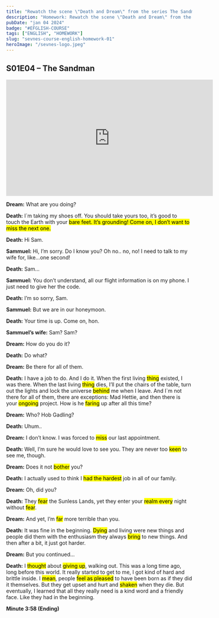 ```yaml
---
title: "Rewatch the scene \"Death and Dream\" from the series The Sandman"
description: "Homework: Rewatch the scene \"Death and Dream\" from the series The Sandman and write a comprehension glossary on the unknown words."
pubDate: "jan 04 2024"
badge: "#EFGLISH-COURSE"
tags: ["ENGLISH", "HOMEWORK"]
slug: "sevnes-course-english-homework-01"
heroImage: "/sevnes-logo.jpeg"
---
```


## S01E04 – The Sandman

<iframe width="560" height="315" src="https://www.youtube.com/embed/LJYvMJ0w93c?si=kpEaZOJLEJdZJUN3" title="YouTube video player" frameborder="0" allow="accelerometer; autoplay; clipboard-write; encrypted-media; gyroscope; picture-in-picture; web-share" allowfullscreen></iframe>

<p style="text-align: justify">

**Dream:** What are you doing?

**Death:** I`m taking my shoes off. You should take yours too, it’s good to touch the Earth with your <mark>bare feet</make>. It’s <mark>grounding!</make> Come on, I don’t want to <mark>miss</mark> the next one.

**Death:** Hi Sam.

**Sammuel:** Hi, I’m sorry. Do I know you? Oh no.. no, no! I need to talk to my wife for, like…one second!

**Death:** Sam…

**Sammuel:** You don’t understand, all our flight information is on my phone. I just need to give her the code.

**Death:** I’m so sorry, Sam.

**Sammuel:** But we are in our honeymoon.

**Death:** Your time is up. Come on, hon.

**Sammuel’s wife:** Sam? Sam?

**Dream:** How do you do it?

**Death:** Do what?

**Dream:** Be there for all of them.

**Death:** I have a job to do. And I do it. When the first living <mark>thing</mark> existed, I was there. When the last living <mark>thing</mark> dies, I’ll put the chairs of the table, turn out the lights and lock the universe <mark>behind</mark> me when I leave.
And I`m not there for all of them, there are exceptions: Mad Hettie, and then there is your <mark>ongoing</mark> project.
How is he <mark>faring</mark> up after all this time?

**Dream:** Who? Hob Gadling?

**Death:** Uhum..

**Dream:** I don’t know. I was forced to <mark>miss</mark> our last appointment.

**Death:** Well, I’m sure he would love to see you. They are never too <mark>keen</mark> to see me, though.

**Dream:** Does it not <mark>bother</mark> you?

**Death:** I actually used to think I <mark>had the hardest</mark> job in all of our family.

**Dream:** Oh, did you?

**Death:** They <mark>fear</mark> the Sunless Lands, yet they enter your <mark>realm every</mark> night without <mark>fear</mark>.

**Dream:** And yet, I’m <mark>far</mark> more terrible than you.

**Death:** It was fine in the beginning. <mark>Dying</mark> and living were new things and people did them with the enthusiasm they always <mark>bring</mark> to new things. And then after a bit, it just got harder.

**Dream:** But you continued…

**Death:** I <mark>thought</mark> about <mark>giving up</mark>, walking out. This was a long time ago, long before this world. It really started to get to me, I got kind of hard and brittle inside.
I <mark>mean</mark>, people <mark>feel as pleased</mark> to have been born as if they did it themselves.
But they get upset and hurt and <mark>shaken</mark> when they die.
But eventually, I learned that all they really need is a kind word and a friendly face.
Like they had in the beginning.

**Minute 3:58 (Ending)**
</p>